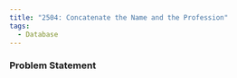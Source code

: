 ```yaml
---
title: "2504: Concatenate the Name and the Profession"
tags:
  - Database
---
```

### Problem Statement

